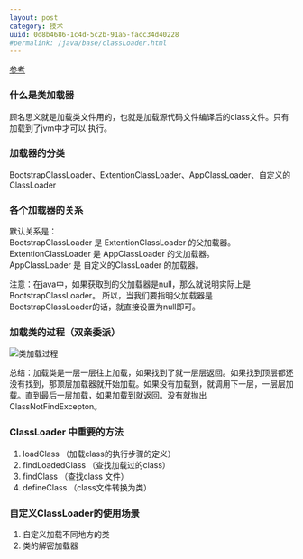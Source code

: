 ```yaml
---
layout: post
category: 技术
uuid: 0d8b4686-1c4d-5c2b-91a5-facc34d40228
#permalink: /java/base/classLoader.html
---
```


[参考](https://blog.csdn.net/briblue/article/details/54973413)

### 什么是类加载器
顾名思义就是加载类文件用的，也就是加载源代码文件编译后的class文件。只有加载到了jvm中才可以
执行。

### 加载器的分类
BootstrapClassLoader、ExtentionClassLoader、AppClassLoader、自定义的ClassLoader

### 各个加载器的关系
默认关系是：  
BootstrapClassLoader 是 ExtentionClassLoader 的父加载器。  
ExtentionClassLoader 是 AppClassLoader 的父加载器。  
AppClassLoader 是 自定义的ClassLoader 的加载器。

注意：在java中，如果获取到的父加载器是null，那么就说明实际上是BootstrapClassLoader。
所以，当我们要指明父加载器是BootstrapClassLoader的话，就直接设置为null即可。

### 加载类的过程（双亲委派）
![类加载过程](http://ozsqtghjh.bkt.clouddn.com/7548088943b82ee61f06fbcdd1ad1cf1.png)

总结：加载类是一层一层往上加载，如果找到了就一层层返回。如果找到顶层都还没有找到，那顶层加载器就开始加载。如果没有加载到，就调用下一层，一层层加载。直到最后一层加载，如果加载到就返回。没有就抛出ClassNotFindExcepton。

### ClassLoader 中重要的方法
1. loadClass （加载class的执行步骤的定义）
2. findLoadedClass （查找加载过的class）
3. findClass （查找class 文件）
4. defineClass （class文件转换为类）

### 自定义ClassLoader的使用场景
1. 自定义加载不同地方的类
2. 类的解密加载器

